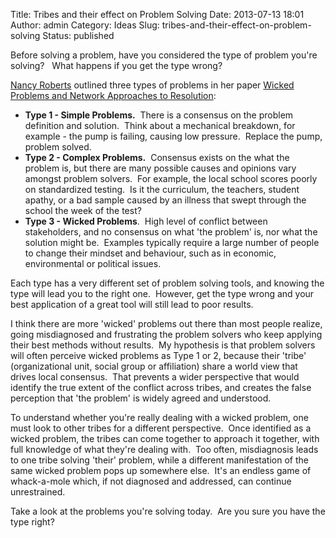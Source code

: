 Title: Tribes and their effect on Problem Solving
Date: 2013-07-13 18:01
Author: admin
Category: Ideas
Slug: tribes-and-their-effect-on-problem-solving
Status: published

Before solving a problem, have you considered the type of problem you're
solving?   What happens if you get the type wrong?

[Nancy
Roberts](http://faculty.nps.edu/vitae/cgi-bin/vita.cgi?p=display_vita&id=1023567844)
outlined three types of problems in her paper [Wicked Problems and
Network Approaches to
Resolution](http://www3.imp.unisg.ch/org/idt/ipmr.nsf/0/1f3bcad88f16e7c6c1256c76004be2c4/%24FILE/IPMR_1_1_WICHED.pdf):

-   **Type 1 - Simple Problems.**  There is a consensus on the problem
    definition and solution.  Think about a mechanical breakdown, for
    example - the pump is failing, causing low pressure.  Replace the
    pump, problem solved.
-   **Type 2 - Complex Problems.**  Consensus exists on the what the
    problem is, but there are many possible causes and opinions vary
    amongst problem solvers.  For example, the local school scores
    poorly on standardized testing.  Is it the curriculum, the teachers,
    student apathy, or a bad sample caused by an illness that swept
    through the school the week of the test?
-   **Type 3 - Wicked Problems**.  High level of conflict between
    stakeholders, and no consensus on what 'the problem' is, nor what
    the solution might be.  Examples typically require a large number of
    people to change their mindset and behaviour, such as in economic,
    environmental or political issues.

Each type has a very different set of problem solving tools, and knowing
the type will lead you to the right one.  However, get the type wrong
and your best application of a great tool will still lead to poor
results.

I think there are more 'wicked' problems out there than most people
realize, going misdiagnosed and frustrating the problem solvers who keep
applying their best methods without results.  My hypothesis is that
problem solvers will often perceive wicked problems as Type 1 or 2,
because their 'tribe' (organizational unit, social group or affiliation)
share a world view that drives local consensus.  That prevents a wider
perspective that would identify the true extent of the conflict across
tribes, and creates the false perception that 'the problem' is widely
agreed and understood.

To understand whether you're really dealing with a wicked problem, one
must look to other tribes for a different perspective.  Once identified
as a wicked problem, the tribes can come together to approach it
together, with full knowledge of what they're dealing with.  Too often,
misdiagnosis leads to one tribe solving 'their' problem, while a
different manifestation of the same wicked problem pops up somewhere
else.  It's an endless game of whack-a-mole which, if not diagnosed and
addressed, can continue unrestrained.

Take a look at the problems you're solving today.  Are you sure you have
the type right?

